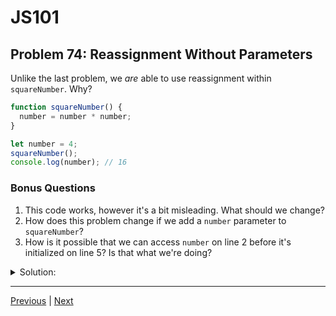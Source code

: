 # JS101
## Problem 74: Reassignment Without Parameters

Unlike the last problem, we *are* able to use reassignment within `squareNumber`. Why?

```js
function squareNumber() {
  number = number * number;
}

let number = 4;
squareNumber();
console.log(number); // 16
```

### Bonus Questions
1. This code works, however it's a bit misleading. What should we change?
2. How does this problem change if we add a `number` parameter to `squareNumber`?
3. How is it possible that we can access `number` on line 2 before it's initialized on line 5? Is that what we're doing?

<details>
<summary>Solution:</summary>

**Explanation:**

This works because `squareNumber` has no parameters and doesn't declare a local `number` variable. Therefore, when we reference `number` on line 2, JavaScript looks in the outer scope and finds the `number` variable declared on line 5. Since there's no `let`, `const`, or parameter shadowing it, the reassignment on line 2 modifies the outer `number`.

The key difference from Problem 73:
- Problem 73: Parameter `sentence` created a local variable that shadowed the outer one
- This problem: No parameter or local declaration, so `number` refers to the outer variable

**Bonus Questions:**

1. This code is misleading because it looks like the function is independent, but it actually depends on an outer variable. Better approaches:

```js
// Option 1: Use a parameter
function squareNumber(num) {
  return num * num;
}

let number = 4;
number = squareNumber(number);
console.log(number); // 16

// Option 2: Make the dependency explicit
function squareNumber() {
  return number * number;  // Use 'return' to make it clear we're using outer scope
}

let number = 4;
number = squareNumber();
console.log(number); // 16
```

2. If we add a `number` parameter:

```js
function squareNumber(number) {  // Parameter shadows outer variable
  number = number * number;       // Only modifies the parameter
}

let number = 4;
squareNumber(number);
console.log(number); // 4 (unchanged!)
```

Now the parameter creates a local `number` that shadows the outer one, so the reassignment only affects the local parameter, not the outer variable.

3. We're not accessing `number` "before" it's initialized in a temporal sense - we're accessing it from a different scope. When `squareNumber()` is called on line 6 (after `number` is initialized), the function executes and looks up `number` in the outer scope at that moment. JavaScript's lexical scoping means the function can access variables from its outer scope, regardless of where the function is defined relative to where the variable is declared (as long as the variable exists when the function is actually invoked).

</details>

---

[Previous](73.md) | [Next](75.md)

